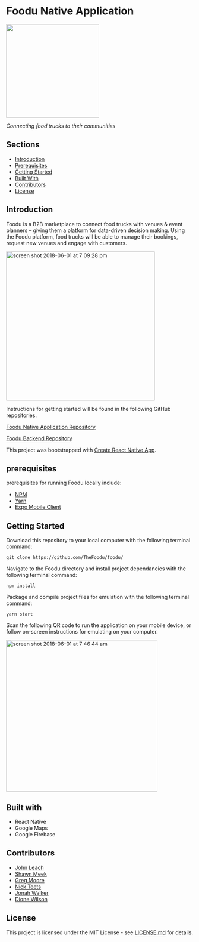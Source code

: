 # Foodu Native Application

<image src="https://user-images.githubusercontent.com/26471447/40822391-254a09b4-6529-11e8-9648-9e910bc658b3.png" width="250" />

_Connecting food trucks to their communities_

## Sections

* [Introduction](#introduction)
* [Prerequisites](#prerequisites)
* [Getting Started](#getting-started)
* [Built With](#built-with)
* [Contributors](#contributors)
* [License](#license)

## Introduction

Foodu is a B2B marketplace to connect food trucks with venues & event planners – giving them a platform for data-driven decision making. Using the Foodu platform, food trucks will be able to manage their bookings, request new venues and engage with customers.

<img width="400" alt="screen shot 2018-06-01 at 7 09 28 pm" src="https://user-images.githubusercontent.com/26471447/40868891-5ccf947a-65cf-11e8-9864-ca6b2cb07ba9.png">

Instructions for getting started will be found in the following GitHub repositories.

[Foodu Native Application Repository](https://github.com/TheFoodu/foodu)

[Foodu Backend Repository](https://github.com/TheFoodu/foodu-api)

This project was bootstrapped with [Create React Native App](https://github.com/react-community/create-react-native-app).

## prerequisites

prerequisites for running Foodu locally include:

* [NPM](https://www.npmjs.com/)
* [Yarn](https://yarnpkg.com/)
* [Expo Mobile Client](https://docs.expo.io/versions/latest/introduction/installation.html)

## Getting Started

Download this repository to your local computer with the following terminal command:

```
git clone https://github.com/TheFoodu/foodu/
```

Navigate to the Foodu directory and install project dependancies with the following terminal command:

```
npm install
```

Package and compile project files for emulation with the following terminal command:

```
yarn start
```

Scan the following QR code to run the application on your mobile device, or follow on-screen instructions for emulating on your computer.

<img width="407" alt="screen shot 2018-06-01 at 7 46 44 am" src="https://user-images.githubusercontent.com/26471447/40844006-0494c35c-6570-11e8-8946-c30c1bd646b3.png">

## Built with

* React Native
* Google Maps
* Google Firebase

## Contributors

* [John Leach](https://github.com/johnredcouch)
* [Shawn Meek](https://github.com/iamshawnmeek)
* [Greg Moore](https://github.com/gmoore-erg)
* [Nick Teets](https://github.com/nicktu12)
* [Jonah Walker](https://github.com/SupposedlySam)
* [Dione Wilson](https://github.com/dionew1)

## License

This project is licensed under the MIT License - see [LICENSE.md](LICENSE.md) for details.
